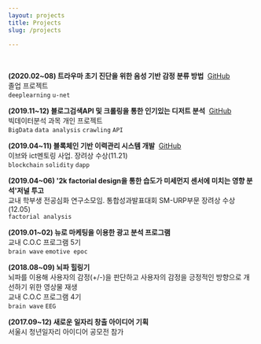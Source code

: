 ```yaml
---
layout: projects
title: Projects
slug: /projects
    
---
```


<br />

__(2020.02~08) 트라우마 초기 진단을 위한 음성 기반 감정 분류 방법__&nbsp;&nbsp;<a href="https://github.com/HanNayeoniee/Trauma-Detector">GitHub</a><br>
졸업 프로젝트<br>
`deeplearning` `u-net`<br>


__(2019.11~12) 블로그검색API 및 크롤링을 통한 인기있는 디저트 분석__&nbsp;&nbsp;<a href="https://github.com/HanNayeoniee/Bigdata-mini-project">GitHub</a><br>
빅데이터분석 과목 개인 프로젝트<br>
`BigData` `data analysis` `crawling` `API`<br>


__(2019.04~11) 블록체인 기반 이력관리 시스템 개발__&nbsp;&nbsp;<a href="https://github.com/HanNayeoniee/smu_blockchain">GitHub</a><br>
이브와 ict멘토링 사업. 장려상 수상(11.21)<br>
`blockchain` `solidity` `dapp`<br>


__(2019.04~06) '2k factorial design을 통한 습도가 미세먼지 센서에 미치는 영향 분석'저널 투고__<br>
교내 학부생 전공심화 연구소모임. 통합성과발표대회 SM-URP부문 장려상 수상(12.05)<br>
`factorial analysis`<br>


__(2019.01~02) 뉴로 마케팅을 이용한 광고 분석 프로그램__<br>
교내 C.O.C 프로그램 5기<br>
`brain wave` `emotive epoc`<br>


__(2018.08~09) 뇌파 힐링기__<br>
뇌파를 이용해 사용자의 감정(+/-)을 판단하고 사용자의 감정을 긍정적인 방향으로 개선하기 위한 영상물 재생<br>
교내 C.O.C 프로그램 4기<br>
`brain wave` `EEG`<br>


__(2017.09~12) 새로운 일자리 창출 아이디어 기획__<br>
서울시 청년일자리 아이디어 공모전 참가<br><br>
